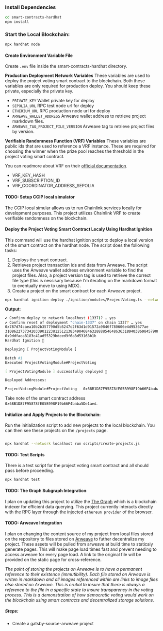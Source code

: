 ### Install Dependencies

```bash
cd smart-contracts-hardhat
npm install
```

### Start the Local Blockchain:

```bash
npx hardhat node
```

#### Create Environment Variable File

Create `.env` file inside the smart-contracts-hardhat directory.

**Production Deployment Network Variables**
These variables are used to deploy the project voting smart contract to the blockchain. Both these variables are only required for production deploy. You should keep these private, especially the private key.

- `PRIVATE_KEY` Wallet private key for deploy
- `SEPOLIA_URL` RPC test node url for deploy
- `ETHERIUM_URL` RPC production node url for deploy
- `ARWEAVE_WALLET_ADDRESS` Arweave wallet address to retrieve project markdown files.
- `ARWEAVE_TAG_PROJECT_FILE_VERSION` Arweave tag to retrieve project files by version.

**Verifiable Randomness Function (VRF) Variables**
These variables are public ids that are used to reference a VRF instance. These are required for choosing the winner when the prize pool reaches the threshold in the project voting smart contract.

You can readmore about VRF on their [official documentation](https://docs.chain.link/vrf).

- VRF_KEY_HASH
- VRF_SUBSCRIPTION_ID
- VRF_COORDINATOR_ADDRESS_SEPOLIA

#### TODO: Setup CCIP local simulator

The CCIP local simular allows us to run Chainlink services locally for development purposes. This project utilizes Chainlink VRF to create verifiable randomness on the blockchain.

#### Deploy the Project Voting Smart Contract Localy Using Hardhat Ignition

This command will use the hardhat ignition script to deploy a local version of the smart contract on the hardhat node. The script does the following tasks:

1. Deploys the smart contract.
2. Retrieves project transaction ids and data from Arweave. The script uses the Arweave wallet address environment variable to find the project files. Also, a project version tag is used to retrieve the correct file type (this is nessisary because I'm iterating on the markdown format to eventually move to using MDX).
3. Create a project on the smart contract for each Arweave project.

```bash
npx hardhat ignition deploy ./ignition/modules/ProjectVoting.ts --network localhost --reset
```

**Output:**

```bash
✔ Confirm deploy to network localhost (1337)? … yes
✔ Confirm reset of deployment "chain-1337" on chain 1337? … yes
0x787d74caea10b2b357790d5b5247c2f63d1d91572a9846f780606e4d953677ae
31086227373420339012238125121383490468463288885464863631894038698457908591621
0x9ddfaca8183c41ad55329bdeed9f6a8d53168b1b
Hardhat Ignition 🚀

Deploying [ ProjectVotingModule ]

Batch #1
Executed ProjectVotingModule#ProjectVoting

[ ProjectVotingModule ] successfully deployed 🚀

Deployed Addresses:

ProjectVotingModule#ProjectVoting - 0x68B1D87F95878fE05B998F19b66F4baba5De1aed
```

Take note of the smart contract address `0x68B1D87F95878fE05B998F19b66F4baba5De1aed`.

#### Initialize and Apply Projects to the Blockchain:

Run the initialization script to add new projects to the local blockchain. You can then see these projects on the `/projects` page.

```bash

npx hardhat --network localhost run scripts/create-projects.js
```

#### TODO: Test Scripts

There is a test script for the project voting smart contract and all should pass before proceeding.

```bash
npx hardhat test
```

#### TODO: The Graph Subgraph Integration

I plan on updating this project to utilize the [The Graph](https://thegraph.com/) which is a blockchain indexer for efficient data querying. This project currently interacts directly with the RPC layer through the injected `ethereum provider` of the browser.

#### TODO: Arweave Integration

I plan on changing the content source of my project from local files stored on the repository to files stored on [Arweave](https://arweave.org/build) to futher decentralize my project. These assets will be pulled from arweave at build time to staticaly generate pages. This will make page load times fast and prevent needing to access arweave for every page load. A link to the original file will be provided on the static page for cross-reference.

_The point of storing the projects on Arweave is to have a permanent reference to their existence (immutibility). Each file stored on Arweave is writen in markdown and all images referenced within are links to image files also stored on Arweave. This is crutial to insure that there is always a reference to the file in a specific state to insure transparency in the voting process. This is a demonstration of how democratic voting would work on the blockchain using smart contracts and decentralized storage solutions._

##### Steps:

- Create a gatsby-source-arweave project
